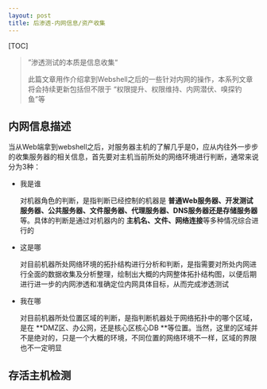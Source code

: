 ```yaml
---
layout: post
title: 后渗透-内网信息/资产收集
---
```


[TOC]

>”渗透测试的本质是信息收集“
>
>此篇文章用作介绍拿到Webshell之后的一些针对内网的操作，本系列文章将会持续更新包括但不限于 “权限提升、权限维持、内网潜伏、嗅探钓鱼”等



## 内网信息描述

当从Web端拿到webshell之后，对服务器主机的了解几乎是0，应从内往外一步步的收集服务器的相关信息，首先要对主机当前所处的网络环境进行判断，通常来说分为3种：

- 我是谁

  对机器角色的判断，是指判断已经控制的机器是 **普通Web服务器、开发测试服务器、公共服务器、文件服务器、代理服务器、DNS服务器还是存储服务器**等。具体的判断是通过对机器内的 **主机名、文件、网络连接**等多种情况综合进行的

- 这是哪

  对目前机器所处网络环境的拓扑结构进行分析和判断，是指需要对所处内网进行全面的数据收集及分析整理，绘制出大概的内网整体拓扑结构图，以便后期进行进一步的内网渗透和准确定位内网具体目标，从而完成渗透测试

- 我在哪

  对目前机器所处位置区域的判断，是指判断机器处于网络拓扑中的哪个区域，是在 **DMZ区、办公网，还是核心区核心DB **等位置。当然，这里的区域并不是绝对的，只是一个大概的环境，不同位置的网络环境不一样，区域的界限也不一定明显

  

## 存活主机检测



